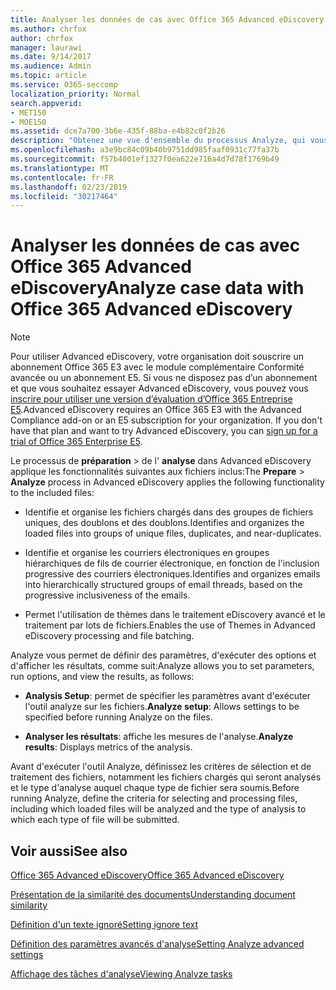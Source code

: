 ```yaml
---
title: Analyser les données de cas avec Office 365 Advanced eDiscovery
ms.author: chrfox
author: chrfox
manager: laurawi
ms.date: 9/14/2017
ms.audience: Admin
ms.topic: article
ms.service: O365-seccomp
localization_priority: Normal
search.appverid:
- MET150
- MOE150
ms.assetid: dce7a700-3b6e-435f-88ba-e4b82c0f2b26
description: "Obtenez une vue d'ensemble du processus Analyze, qui vous permet de définir des paramètres, des options d'exécution et des résultats d'affichage, dans Office 365 Advanced eDiscovery. "
ms.openlocfilehash: a3e9bc84c09b40b9751dd985faaf0931c77fa37b
ms.sourcegitcommit: f57b4001ef1327f0ea622e716a4d7d78f1769b49
ms.translationtype: MT
ms.contentlocale: fr-FR
ms.lasthandoff: 02/23/2019
ms.locfileid: "30217464"
---
```

# <a name="analyze-case-data-with-office-365-advanced-ediscovery"></a><span data-ttu-id="81d08-103">Analyser les données de cas avec Office 365 Advanced eDiscovery</span><span class="sxs-lookup"><span data-stu-id="81d08-103">Analyze case data with Office 365 Advanced eDiscovery</span></span>

> [!NOTE]
> <span data-ttu-id="81d08-p101">Pour utiliser Advanced eDiscovery, votre organisation doit souscrire un abonnement Office 365 E3 avec le module complémentaire Conformité avancée ou un abonnement E5. Si vous ne disposez pas d’un abonnement et que vous souhaitez essayer Advanced eDiscovery, vous pouvez vous [inscrire pour utiliser une version d’évaluation d’Office 365 Entreprise E5](https://go.microsoft.com/fwlink/p/?LinkID=698279).</span><span class="sxs-lookup"><span data-stu-id="81d08-p101">Advanced eDiscovery requires an Office 365 E3 with the Advanced Compliance add-on or an E5 subscription for your organization. If you don't have that plan and want to try Advanced eDiscovery, you can [sign up for a trial of Office 365 Enterprise E5](https://go.microsoft.com/fwlink/p/?LinkID=698279).</span></span> 
  
<span data-ttu-id="81d08-106">Le processus de **préparation** \> de l' **analyse** dans Advanced eDiscovery applique les fonctionnalités suivantes aux fichiers inclus:</span><span class="sxs-lookup"><span data-stu-id="81d08-106">The **Prepare** \> **Analyze** process in Advanced eDiscovery applies the following functionality to the included files:</span></span> 
  
- <span data-ttu-id="81d08-107">Identifie et organise les fichiers chargés dans des groupes de fichiers uniques, des doublons et des doublons.</span><span class="sxs-lookup"><span data-stu-id="81d08-107">Identifies and organizes the loaded files into groups of unique files, duplicates, and near-duplicates.</span></span>
    
- <span data-ttu-id="81d08-108">Identifie et organise les courriers électroniques en groupes hiérarchiques de fils de courrier électronique, en fonction de l'inclusion progressive des courriers électroniques.</span><span class="sxs-lookup"><span data-stu-id="81d08-108">Identifies and organizes emails into hierarchically structured groups of email threads, based on the progressive inclusiveness of the emails.</span></span>
    
- <span data-ttu-id="81d08-109">Permet l'utilisation de thèmes dans le traitement eDiscovery avancé et le traitement par lots de fichiers.</span><span class="sxs-lookup"><span data-stu-id="81d08-109">Enables the use of Themes in Advanced eDiscovery processing and file batching.</span></span>
    
 <span data-ttu-id="81d08-110">Analyze vous permet de définir des paramètres, d'exécuter des options et d'afficher les résultats, comme suit:</span><span class="sxs-lookup"><span data-stu-id="81d08-110">Analyze allows you to set parameters, run options, and view the results, as follows:</span></span> 
  
- <span data-ttu-id="81d08-111">**Analysis Setup**: permet de spécifier les paramètres avant d'exécuter l'outil analyze sur les fichiers.</span><span class="sxs-lookup"><span data-stu-id="81d08-111">**Analyze setup**: Allows settings to be specified before running Analyze on the files.</span></span>
    
- <span data-ttu-id="81d08-112">**Analyser les résultats**: affiche les mesures de l'analyse.</span><span class="sxs-lookup"><span data-stu-id="81d08-112">**Analyze results**: Displays metrics of the analysis.</span></span> 
    
<span data-ttu-id="81d08-113">Avant d'exécuter l'outil Analyze, définissez les critères de sélection et de traitement des fichiers, notamment les fichiers chargés qui seront analysés et le type d'analyse auquel chaque type de fichier sera soumis.</span><span class="sxs-lookup"><span data-stu-id="81d08-113">Before running Analyze, define the criteria for selecting and processing files, including which loaded files will be analyzed and the type of analysis to which each type of file will be submitted.</span></span> 
  
## <a name="see-also"></a><span data-ttu-id="81d08-114">Voir aussi</span><span class="sxs-lookup"><span data-stu-id="81d08-114">See also</span></span>

[<span data-ttu-id="81d08-115">Office 365 Advanced eDiscovery</span><span class="sxs-lookup"><span data-stu-id="81d08-115">Office 365 Advanced eDiscovery</span></span>](office-365-advanced-ediscovery.md)
  
[<span data-ttu-id="81d08-116">Présentation de la similarité des documents</span><span class="sxs-lookup"><span data-stu-id="81d08-116">Understanding document similarity</span></span>](understand-document-similarity-in-advanced-ediscovery.md)
  
[<span data-ttu-id="81d08-117">Définition d'un texte ignoré</span><span class="sxs-lookup"><span data-stu-id="81d08-117">Setting ignore text</span></span>](set-ignore-text-in-advanced-ediscovery.md)
  
[<span data-ttu-id="81d08-118">Définition des paramètres avancés d'analyse</span><span class="sxs-lookup"><span data-stu-id="81d08-118">Setting Analyze advanced settings</span></span>](set-analyze-advanced-settings-in-advanced-ediscovery.md)
  
[<span data-ttu-id="81d08-119">Affichage des tâches d'analyse</span><span class="sxs-lookup"><span data-stu-id="81d08-119">Viewing Analyze tasks</span></span>](view-analyze-results-in-advanced-ediscovery.md)

